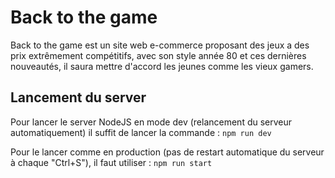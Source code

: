 # Back to the game
Back to the game est un site web e-commerce proposant des jeux a des prix extrêmement compétitifs, avec son style année 80 et ces dernières nouveautés, il saura mettre d'accord les jeunes comme les vieux gamers.

## Lancement du server
Pour lancer le server NodeJS en mode dev (relancement du serveur automatiquement) il suffit de lancer la commande :
`npm run dev`

Pour le lancer comme en production (pas de restart automatique du serveur à chaque "Ctrl+S"), il faut utiliser : 
`npm run start`
